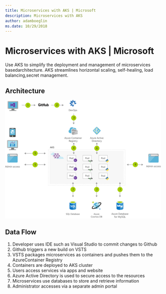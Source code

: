 ```yaml
---
title: Microservices with AKS | Microsoft
description: Microservices with AKS
author: adamboeglin
ms.date: 10/29/2018
---
```

# Microservices with AKS | Microsoft
Use AKS to simplify the deployment and management of microservices basedarchitecture. AKS streamlines horizontal scaling, self-healing, load balancing,secret management.

## Architecture
<img src="media/microservices-with-aks.svg" alt='architecture diagram' />

## Data Flow
1. Developer uses IDE such as Visual Studio to commit changes to Github
1. Github triggers a new build on VSTS
1. VSTS packages microservices as containers and pushes them to the AzureContainer Registry
1. Containers are deployed to AKS cluster
1. Users access services via apps and website
1. Azure Active Directory is used to secure access to the resources
1. Microservices use databases to store and retrieve information
1. Administrator accesses via a separate admin portal